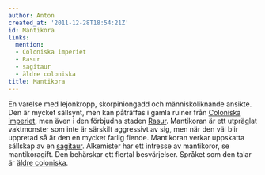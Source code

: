 ```yaml
---
author: Anton
created_at: '2011-12-28T18:54:21Z'
id: Mantikora
links:
  mention:
  - Coloniska imperiet
  - Rasur
  - sagitaur
  - äldre coloniska
title: Mantikora
---
```


En varelse med lejonkropp, skorpiniongadd och människoliknande ansikte. Den är mycket sällsynt, men
kan påträffas i gamla ruiner från [Coloniska imperiet], men även i den förbjudna staden [Rasur].
Mantikoran är ett utpräglat vaktmonster som inte är särskilt aggressivt av sig, men när den väl blir
uppretad så är den en mycket farlig fiende. Mantikoran verkar uppskatta sällskap av en [sagitaur].
Alkemister har ett intresse av mantikoror, se mantikoragift. Den behärskar ett flertal besvärjelser.
Språket som den talar är [äldre coloniska].

  [Coloniska imperiet]: Coloniska_imperiet
  [Rasur]: Rasur
  [sagitaur]: sagitaur
  [äldre coloniska]: äldre_coloniska
